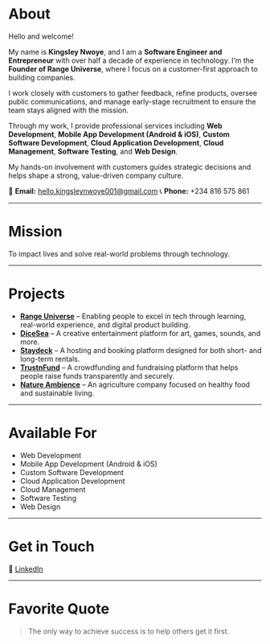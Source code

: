# **About**

Hello and welcome!

My name is **Kingsley Nwoye**, and I am a **Software Engineer and Entrepreneur** with over half a decade of experience in technology. I’m the **Founder of Range Universe**, where I focus on a customer-first approach to building companies.

I work closely with customers to gather feedback, refine products, oversee public communications, and manage early-stage recruitment to ensure the team stays aligned with the mission.

Through my work, I provide professional services including **Web Development**, **Mobile App Development (Android & iOS)**, **Custom Software Development**, **Cloud Application Development**, **Cloud Management**, **Software Testing**, and **Web Design**.

My hands-on involvement with customers guides strategic decisions and helps shape a strong, value-driven company culture.

📧 **Email:** [hello.kingsleynwoye001@gmail.com](mailto:hello.kingsleynwoye001@gmail.com)
📞 **Phone:** +234 816 575 861

---

# **Mission**

To impact lives and solve real-world problems through technology.

---

# **Projects**

* **[Range Universe](https://rangeuniverse.vercel.app)** – Enabling people to excel in tech through learning, real-world experience, and digital product building.
* **[DiceSea](https://dicesea.vercel.app)** – A creative entertainment platform for art, games, sounds, and more.
* **[Staydeck](https://staydeck.vercel.app)** – A hosting and booking platform designed for both short- and long-term rentals.
* **[TrustnFund](https://trustnfund.vercel.app)** – A crowdfunding and fundraising platform that helps people raise funds transparently and securely.
* **[Nature Ambience](https://natureambience.vercel.app)** – An agriculture company focused on healthy food and sustainable living.

---

# **Available For**

* Web Development
* Mobile App Development (Android & iOS)
* Custom Software Development
* Cloud Application Development
* Cloud Management
* Software Testing
* Web Design

---

# **Get in Touch**

🔗 [LinkedIn](https://www.linkedin.com/in/kingsleynwoye/)

---

# **Favorite Quote**

> The only way to achieve success is to help others get it first.
